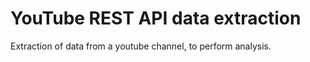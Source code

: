 # YouTube REST API data extraction

Extraction of data from a youtube channel, to perform analysis.
